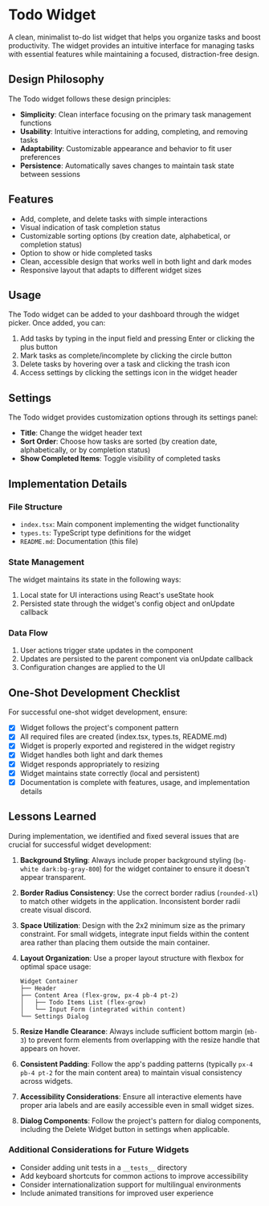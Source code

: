 # Todo Widget

A clean, minimalist to-do list widget that helps you organize tasks and boost productivity. The widget provides an intuitive interface for managing tasks with essential features while maintaining a focused, distraction-free design.

## Design Philosophy

The Todo widget follows these design principles:

- **Simplicity**: Clean interface focusing on the primary task management functions
- **Usability**: Intuitive interactions for adding, completing, and removing tasks
- **Adaptability**: Customizable appearance and behavior to fit user preferences
- **Persistence**: Automatically saves changes to maintain task state between sessions

## Features

- Add, complete, and delete tasks with simple interactions
- Visual indication of task completion status
- Customizable sorting options (by creation date, alphabetical, or completion status)
- Option to show or hide completed tasks
- Clean, accessible design that works well in both light and dark modes
- Responsive layout that adapts to different widget sizes

## Usage

The Todo widget can be added to your dashboard through the widget picker. Once added, you can:

1. Add tasks by typing in the input field and pressing Enter or clicking the plus button
2. Mark tasks as complete/incomplete by clicking the circle button
3. Delete tasks by hovering over a task and clicking the trash icon
4. Access settings by clicking the settings icon in the widget header

## Settings

The Todo widget provides customization options through its settings panel:

- **Title**: Change the widget header text
- **Sort Order**: Choose how tasks are sorted (by creation date, alphabetically, or by completion status)
- **Show Completed Items**: Toggle visibility of completed tasks

## Implementation Details

### File Structure

- `index.tsx`: Main component implementing the widget functionality
- `types.ts`: TypeScript type definitions for the widget
- `README.md`: Documentation (this file)

### State Management

The widget maintains its state in the following ways:

1. Local state for UI interactions using React's useState hook
2. Persisted state through the widget's config object and onUpdate callback

### Data Flow

1. User actions trigger state updates in the component
2. Updates are persisted to the parent component via onUpdate callback
3. Configuration changes are applied to the UI

## One-Shot Development Checklist

For successful one-shot widget development, ensure:

- [x] Widget follows the project's component pattern
- [x] All required files are created (index.tsx, types.ts, README.md)
- [x] Widget is properly exported and registered in the widget registry
- [x] Widget handles both light and dark themes
- [x] Widget responds appropriately to resizing
- [x] Widget maintains state correctly (local and persistent)
- [x] Documentation is complete with features, usage, and implementation details

## Lessons Learned

During implementation, we identified and fixed several issues that are crucial for successful widget development:

1. **Background Styling**: Always include proper background styling (`bg-white dark:bg-gray-800`) for the widget container to ensure it doesn't appear transparent.

2. **Border Radius Consistency**: Use the correct border radius (`rounded-xl`) to match other widgets in the application. Inconsistent border radii create visual discord.

3. **Space Utilization**: Design with the 2x2 minimum size as the primary constraint. For small widgets, integrate input fields within the content area rather than placing them outside the main container.

4. **Layout Organization**: Use a proper layout structure with flexbox for optimal space usage:
   ```
   Widget Container
   ├── Header
   ├── Content Area (flex-grow, px-4 pb-4 pt-2)
   │   ├── Todo Items List (flex-grow)
   │   └── Input Form (integrated within content)
   └── Settings Dialog
   ```

5. **Resize Handle Clearance**: Always include sufficient bottom margin (`mb-3`) to prevent form elements from overlapping with the resize handle that appears on hover.

6. **Consistent Padding**: Follow the app's padding patterns (typically `px-4 pb-4 pt-2` for the main content area) to maintain visual consistency across widgets.

7. **Accessibility Considerations**: Ensure all interactive elements have proper aria labels and are easily accessible even in small widget sizes.

8. **Dialog Components**: Follow the project's pattern for dialog components, including the Delete Widget button in settings when applicable.

### Additional Considerations for Future Widgets

- Consider adding unit tests in a `__tests__` directory
- Add keyboard shortcuts for common actions to improve accessibility
- Consider internationalization support for multilingual environments
- Include animated transitions for improved user experience 